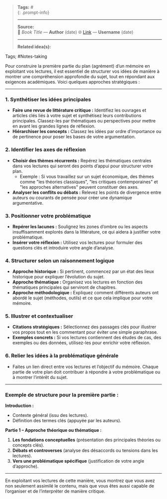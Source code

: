 
> **Tags:** #               
{: .prompt-info}
>                    
> -----------------------------
> **Source:**                     
> 📖 *Book Title* — **Author**  (date)
> 🌐 [Link](#) — **Username**  (date)
> 
> -----------------------------
> **Related idea(s):**          

Tags; #Notes-taking 

Pour construire la première partie du plan (agrément) d’un mémoire en exploitant vos lectures, il est essentiel de structurer vos idées de manière à montrer une compréhension approfondie du sujet, tout en répondant aux exigences académiques. Voici quelques approches stratégiques :

---

### **1. Synthétiser les idées principales**

- **Faire une revue de littérature critique :** Identifiez les ouvrages et articles clés liés à votre sujet et synthétisez leurs contributions principales. Classez-les par thématiques ou perspectives pour mettre en avant les grandes lignes de réflexion.
- **Hiérarchiser les concepts :** Classez les idées par ordre d'importance ou de pertinence pour poser les bases de votre argumentation.

### **2. Identifier les axes de réflexion**

- **Choisir des thèmes récurrents :** Repérez les thématiques centrales dans vos lectures qui seront des points d’appui pour structurer votre plan.
    - Exemple : Si vous travaillez sur un sujet économique, des thèmes comme "les théories classiques", "les critiques contemporaines" et "les approches alternatives" peuvent constituer des axes.
- **Analyser les conflits ou débats :** Relevez les points de divergence entre auteurs ou courants de pensée pour créer une dynamique argumentative.

### **3. Positionner votre problématique**

- **Repérer les lacunes :** Soulignez les zones d’ombre ou les aspects insuffisamment explorés dans la littérature, ce qui aidera à justifier votre problématique.
- **Insérer votre réflexion :** Utilisez vos lectures pour formuler des questions clés et introduire votre angle d’analyse.

### **4. Structurer selon un raisonnement logique**

- **Approche historique :** Si pertinent, commencez par un état des lieux historique pour expliquer l’évolution du sujet.
- **Approche thématique :** Organisez vos lectures en fonction des thématiques principales qui serviront de chapitres.
- **Approche méthodologique :** Expliquez comment différents auteurs ont abordé le sujet (méthodes, outils) et ce que cela implique pour votre mémoire.

### **5. Illustrer et contextualiser**

- **Citations stratégiques :** Sélectionnez des passages clés pour illustrer vos propos tout en les commentant pour éviter une simple paraphrase.
- **Exemples concrets :** Si vos lectures contiennent des études de cas, des exemples ou des données, utilisez-les pour enrichir votre réflexion.

### **6. Relier les idées à la problématique générale**

- Faites un lien direct entre vos lectures et l’objectif du mémoire. Chaque partie de votre plan doit contribuer à répondre à votre problématique ou à montrer l’intérêt du sujet.

---

### **Exemple de structure pour la première partie :**

**Introduction :**

- Contexte général (issu des lectures).
- Définition des termes clés (appuyée par les auteurs).

**Partie 1 – Approche théorique ou thématique :**

1. **Les fondations conceptuelles** (présentation des principales théories ou concepts clés).
2. **Débats et controverses** (analyse des désaccords ou tensions dans les lectures).
3. **Vers une problématique spécifique** (justification de votre angle d’approche).

---

En exploitant vos lectures de cette manière, vous montrez que vous avez non seulement assimilé le contenu, mais que vous êtes aussi capable de l’organiser et de l’interpréter de manière critique.